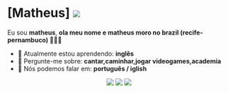 # [Matheus] <img src="https://media.tenor.com/w6ihDzAILIMAAAAi/anime-meme.gif" >

Eu sou <strong>matheus</strong>, <strong>ola meu nome e matheus moro no brazil (recife-pernambuco)  </strong> 👨🏻‍💻 

- 🚀 Atualmente estou aprendendo: <strong>inglês</strong> 
- 💬 Pergunte-me sobre: <strong>cantar,caminhar,jogar videogames,academia</strong>
- 📣 Nós podemos falar em: <strong>português / iglish</strong>

<div align="center">

  <a href="#" alt="Gmail">
    <img src="https://img.shields.io/badge/-Gmail-FF0000?style=flat-square&labelColor=FF0000&logo=gmail&logoColor=white&link=LINK-DO-SEU-EMAIL"/></a>

  <a href="#" alt="Linkedin">
    <img src="https://img.shields.io/badge/-Linkedin-0e76a8?style=flat-square&logo=Linkedin&logoColor=white&link=LINK-DO-SEU-LINKEDIN" /></a>

  <a href="#" alt="Instagram">
    <img src="https://img.shields.io/badge/-Instagram-DF0174?style=flat-square&labelColor=DF0174&logo=instagram&logoColor=white&link=LINK-DO-SEU-INSTAGRAM"/></a>

</div>

